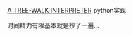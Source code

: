 [A TREE-WALK INTERPRETER](http://www.craftinginterpreters.com/a-tree-walk-interpreter.html) python实现

时间精力有限基本就是抄了一遍...